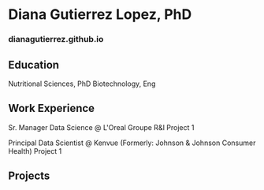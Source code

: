 # Diana Gutierrez Lopez, PhD
### dianagutierrez.github.io

## Education
Nutritional Sciences, PhD
Biotechnology, Eng

## Work Experience

Sr. Manager Data Science @ L'Oreal Groupe R&I
Project 1

Principal Data Scientist @ Kenvue (Formerly: Johnson & Johnson Consumer Health)
Project 1

## Projects


